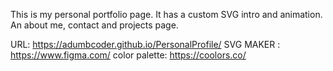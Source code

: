 This is my personal portfolio page. It has a custom SVG intro and animation. An about me, contact and projects page.



URL: https://adumbcoder.github.io/PersonalProfile/
SVG MAKER : https://www.figma.com/
color palette: https://coolors.co/

